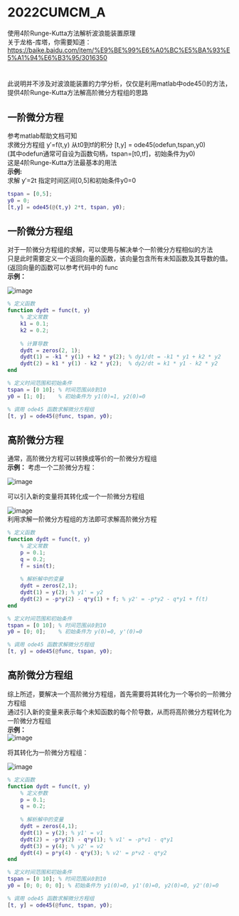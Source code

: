 # 2022CUMCM_A
使用4阶Runge-Kutta方法解析波浪能装置原理  
关于龙格-库塔，你需要知道：https://baike.baidu.com/item/%E9%BE%99%E6%A0%BC%E5%BA%93%E5%A1%94%E6%B3%95/3016350  
#
此说明并不涉及对波浪能装置的力学分析，仅仅是利用matlab中ode45()的方法，提供4阶Runge-Kutta方法解高阶微分方程组的思路 
## 一阶微分方程 
参考matlab帮助文档可知  
求微分方程组 y′=f(t,y) 从t0到tf的积分
[t,y] = ode45(odefun,tspan,y0)  
(其中odefun通常可自设为函数句柄，tspan=[t0,tf]，初始条件为y0)  
这是4阶Runge-Kutta方法最基本的用法  
**示例:**  
求解 y′=2t 指定时间区间[0,5]和初始条件y0=0  
```matlab
tspan = [0,5];  
y0 = 0;  
[t,y] = ode45(@(t,y) 2*t, tspan, y0);  
```
## 一阶微分方程组  
对于一阶微分方程组的求解，可以使用与解决单个一阶微分方程相似的方法  
只是此时需要定义一个返回向量的函数，该向量包含所有未知函数及其导数的值。(返回向量的函数可以参考代码中的 func    
**示例：**  
  
![image](https://github.com/Reachrich55/2022CUMCM_A/assets/91650052/f7f5e141-8226-4a6d-bab3-2d1678273bc3)  
```matlab
% 定义函数
function dydt = func(t, y)
    % 定义常数
    k1 = 0.1;
    k2 = 0.2;
    
    % 计算导数
    dydt = zeros(2, 1);
    dydt(1) = -k1 * y(1) + k2 * y(2); % dy1/dt = -k1 * y1 + k2 * y2
    dydt(2) = k1 * y(1) - k2 * y(2);  % dy2/dt = k1 * y1 - k2 * y2
end

% 定义时间范围和初始条件
tspan = [0 10]; % 时间范围从0到10
y0 = [1; 0];    % 初始条件为 y1(0)=1, y2(0)=0

% 调用 ode45 函数求解微分方程组
[t, y] = ode45(@func, tspan, y0);
```
## 高阶微分方程 
通常，高阶微分方程可以转换成等价的一阶微分方程组  
**示例：** 考虑一个二阶微分方程：  
  
![image](https://github.com/Reachrich55/2022CUMCM_A/assets/91650052/d936aa24-f693-43f3-ac99-41f98d1af29d)  
  
可以引入新的变量将其转化成一个一阶微分方程组  
  
![image](https://github.com/Reachrich55/2022CUMCM_A/assets/91650052/8d783615-db9f-462c-b8ec-34db8abfdbfe)  
利用求解一阶微分方程组的方法即可求解高阶微分方程  
```matlab
% 定义函数
function dydt = func(t, y)
    % 定义常数
    p = 0.1;
    q = 0.2;
    f = sin(t);
    
    % 解析解中的变量
    dydt = zeros(2,1);
    dydt(1) = y(2); % y1' = y2
    dydt(2) = -p*y(2) - q*y(1) + f; % y2' = -p*y2 - q*y1 + f(t)
end

% 定义时间范围和初始条件
tspan = [0 10]; % 时间范围从0到10
y0 = [0; 0];    % 初始条件为 y(0)=0, y'(0)=0

% 调用 ode45 函数求解微分方程组
[t, y] = ode45(@func, tspan, y0);
```
## 高阶微分方程组
综上所述，要解决一个高阶微分方程组，首先需要将其转化为一个等价的一阶微分方程组  
通过引入新的变量来表示每个未知函数的每个阶导数，从而将高阶微分方程转化为一阶微分方程组  
**示例：**  
![image](https://github.com/Reachrich55/2022CUMCM_A/assets/91650052/47152af5-3e1a-4f7a-91c1-f4997c5fb937)  
  
将其转化为一阶微分方程组：  
  
![image](https://github.com/Reachrich55/2022CUMCM_A/assets/91650052/8420b135-a35d-4bc9-90a3-ed8594ae39f7)  

```matlab
% 定义函数
function dydt = func(t, y)
    % 定义参数
    p = 0.1;
    q = 0.2;
    
    % 解析解中的变量
    dydt = zeros(4,1);
    dydt(1) = y(2); % y1' = v1
    dydt(2) = -p*y(2) - q*y(1); % v1' = -p*v1 - q*y1
    dydt(3) = y(4); % y2' = v2
    dydt(4) = p*y(4) - q*y(3); % v2' = p*v2 - q*y2
end

% 定义时间范围和初始条件
tspan = [0 10]; % 时间范围从0到10
y0 = [0; 0; 0; 0]; % 初始条件为 y1(0)=0, y1'(0)=0, y2(0)=0, y2'(0)=0

% 调用 ode45 函数求解微分方程组
[t, y] = ode45(@func, tspan, y0);
```
